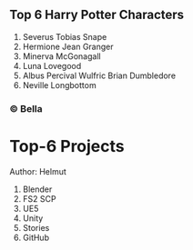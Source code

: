 ## Top 6 Harry Potter Characters
1. Severus Tobias Snape
2. Hermione Jean Granger
3. Minerva McGonagall
4. Luna Lovegood
5. Albus Percival Wulfric Brian Dumbledore
6. Neville Longbottom

### © Bella

# Top-6 Projects
Author: Helmut
1. Blender
2. FS2 SCP
3. UE5
4. Unity
5. Stories
6. GitHub